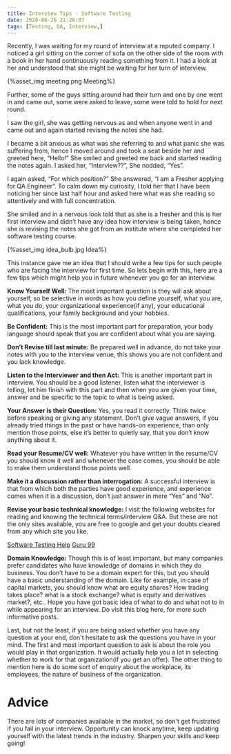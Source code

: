 ```yaml
---
title: Interview Tips - Software Testing
date: 2020-06-26 21:26:07
tags: [Testing, QA, Interview,]
---
```


Recently, I was waiting for my round of interview at a reputed company. I noticed a girl sitting on the corner of sofa on the other side of the room with a book in her hand continuously reading something from it. 
I had a look at her and understood that she might be waiting for her turn of interview.

{%asset_img meeting.png Meeting%}  

Further, some of the guys sitting around had their turn and one by one went in and came out, some were asked to leave, some were told to hold for next round.

I saw the girl, she was getting nervous as and when anyone went in and came out and again started revising the notes she had.

I became a bit anxious as what was she referring to and what panic she was suffering from, hence I moved around and took a seat beside her and greeted here, “Hello!” She smiled and greeted me back and started reading the notes again. I asked her, “Interview??”, She nodded, “Yes”.

I again asked, “For which position?” She answered, “I am a Fresher applying for QA Engineer”.
To calm down my curiosity, I told her that I have been noticing her since last half hour and asked here what was she reading so attentively and with full concentration.

She smiled and in a nervous look told that as she is a fresher and this is her first interview and didn’t have any idea how interview is being taken, hence she is revising the notes she got from an institute where she completed her software testing course.

{%asset_img idea_bulb.jpg Idea%}

This instance gave me an idea that I should write a few tips for such people who are facing the interview for first time. So lets begin with this, here are a few tips which might help you in future whenever you go for an interview.

**Know Yourself Well:** The most important question is they will ask about yourself, so be selective in words as how you define yourself, what you are, what you do, your organizational experience(if any), your educational qualifications, your family background and your hobbies.

**Be Confident:** This is the most important part for preparation, your body language should speak that you are confident about what you are saying.

**Don’t Revise till last minute:** Be prepared well in advance, do not take your notes with you to the interview venue, this shows you are not confident and you lack knowledge.

**Listen to the Interviewer and then Act:** This is another important part in interview. You should be a good listener, listen what the interviewer is telling, let him finish with this part and then when you are given your time, answer and be specific to the topic to what is being asked.

**Your Answer is their Question:** Yes, you read it correctly. Think twice before speaking or giving any statement. Don’t give vague answers, if you already tried things in the past or have hands-on experience, than only mention those points, else it’s better to quietly say, that you don’t know anything about it.

**Read your Resume/CV well:** Whatever you have written in the resume/CV you should know it well and whenever the case comes, you should be able to make them understand those points well.

**Make it a discussion rather than interrogation:** A successful interview is that from which both the parties have good experience, and experience comes when it is a discussion, don’t just answer in mere “Yes” and “No”.

**Revise your basic technical knowledge:** I visit the following websites for reading and knowing the technical terms/interview Q&A. But these are not the only sites available, you are free to google and get your doubts cleared from any which site you like.

[Software Testing Help][SoftwareTestingHelp]
[Guru 99][Guru99]

**Domain Knowledge:** Though this is of least important, but many companies prefer candidates who have knowledge of domains in which they do business. You don’t have to be a domain expert for this, but you should have a basic understanding of the domain. Like for example, in case of capital markets, you should know what are equity shares? How trading takes place? what is a stock exchange? what is equity and derivatives market?, etc..
Hope you have got basic idea of what to do and what not to in while appearing for an interview.
Do visit this blog here, for more such informative posts.

Last, but not the least, if you are being asked whether you have any question at your end, don't hesitate to ask the questions you have in your mind. The first and most important question to ask is about the role you would play in that organization. It would actually help you a lot in selecting whether to work for that organization(if you get an offer). The other thing to mention here is do some sort of enquiry about the workplace, its employees, the nature of business of the organization.

# Advice
There are lots of companies available in the market, so don't get frustrated if you fail in your interview. Opportunity can knock anytime, keep updating yourself with the latest trends in the industry. Sharpen your skills and keep going!


[SoftwareTestingHelp]: https://www.softwaretestinghelp.com/qa-interview-questions/
[Guru99]:https://www.guru99.com/qa-interview-questions-answers.html